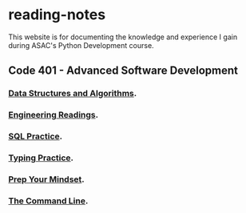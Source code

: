 # reading-notes

This website is for documenting the knowledge and experience I gain during ASAC's Python Development course.

## Code 401 - Advanced Software Development

### [Data Structures and Algorithms](https://github.com/AymanMalkawi122/reading-notes/tree/main/Code%20401/Data%20Structures%20and%20Algorithms).

### [Engineering Readings](https://github.com/AymanMalkawi122/reading-notes/tree/main/Code%20401/Engineering%20Readings).

### [SQL Practice](https://github.com/AymanMalkawi122/reading-notes/tree/main/Code%20401/SQL%20Practice).

### [Typing Practice](https://github.com/AymanMalkawi122/reading-notes/tree/main/Code%20401/Typing%20Practice).

### [Prep Your Mindset](https://github.com/AymanMalkawi122/reading-notes/tree/main/Code%20401/Prep%20Your%20Mindset).

### [The Command Line](https://github.com/AymanMalkawi122/reading-notes/tree/main/Code%20401/Prep%20Your%20Mindset).